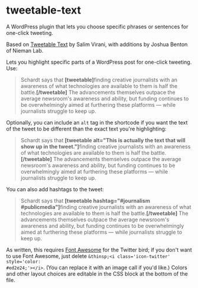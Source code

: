 tweetable-text
==============

A WordPress plugin that lets you choose specific phrases or sentences for one-click tweeting.

Based on <a href="http://wordpress.org/plugins/tweetable-text/">Tweetable Text</a> by Salim Virani, with additions by Joshua Benton of Nieman Lab.

Lets you highlight specific parts of a WordPress post for one-click tweeting. Use:

<blockquote>Schardt says that <strong>&#91;tweetable&#93;</strong>finding creative journalists with an awareness of what technologies are available to them is half the battle.<strong>&#91;/tweetable&#93;</strong> The advancements themselves outpace the average newsroom's awareness and ability, but funding continues to be overwhelmingly aimed at furthering these platforms — while journalists struggle to keep up.</blockquote>

Optionally, you can include an <code>alt</code> tag in the shortcode if you want the text of the tweet to be different than the exact text you're highlighting:

<blockquote>Schardt says that <strong>&#91;tweetable alt=&#34;This is actually the text that will show up in the tweet.&#34;&#93;</strong>finding creative journalists with an awareness of what technologies are available to them is half the battle.<strong>&#91;/tweetable&#93;</strong> The advancements themselves outpace the average newsroom's awareness and ability, but funding continues to be overwhelmingly aimed at furthering these platforms — while journalists struggle to keep up.</blockquote>

You can also add hashtags to the tweet:

<blockquote>Schardt says that <strong>&#91;tweetable hashtag=&#34;#journalism #publicmedia&#34;&#93;</strong>finding creative journalists with an awareness of what technologies are available to them is half the battle.<strong>&#91;/tweetable&#93;</strong> The advancements themselves outpace the average newsroom's awareness and ability, but funding continues to be overwhelmingly aimed at furthering these platforms — while journalists struggle to keep up.</blockquote>

As written, this requires <a href="http://fortawesome.github.io/Font-Awesome/">Font Awesome</a> for the Twitter bird; if you don't want to use Font Awesome, just delete <code>&amp;thinsp;&lt;i class='icon-twitter' style='color: #ed2e24;'&gt;&lt;/i&gt;</code>. (You can replace it with an image call if you'd like.) Colors and other layout choices are editable in the CSS block at the bottom of the file.
